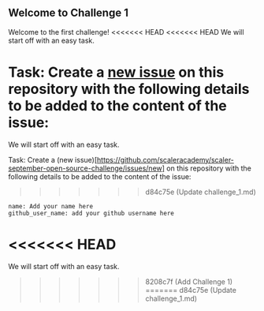 ## Welcome to Challenge 1

Welcome to the first challenge! 
<<<<<<< HEAD
<<<<<<< HEAD
We will start off with an easy task. 

Task: 
Create a [new issue](https://github.com/scaleracademy/scaler-september-open-source-challenge/issues/new) on this repository with the following details to be added to the content of the issue: 
=======
We will start off with an easy task. 

Task: 
Create a (new issue)[https://github.com/scaleracademy/scaler-september-open-source-challenge/issues/new] on this repository with the following details to be added to the content of the issue: 
>>>>>>> d84c75e (Update challenge_1.md)

```
name: Add your name here
github_user_name: add your github username here
```
<<<<<<< HEAD
=======
We will start off with an easy task. 
>>>>>>> 8208c7f (Add Challenge 1)
=======
>>>>>>> d84c75e (Update challenge_1.md)
